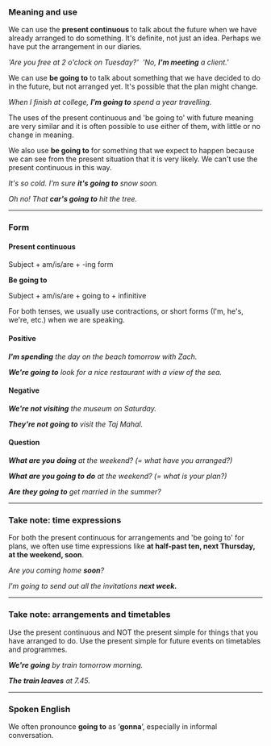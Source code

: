 ### Meaning and use

We can use the **present continuous** to talk about the future when we have already arranged to do something. It's definite, not just an idea. Perhaps we have put the arrangement in our diaries.

_'Are you free at 2 o'clock on Tuesday?'  'No, **I'm meeting** a client.'_

We can use **be going to** to talk about something that we have decided to do in the future, but not arranged yet. It's possible that the plan might change.

_When I finish at college, **I'm going to** spend a year travelling._

The uses of the present continuous and 'be going to' with future meaning are very similar and it is often possible to use either of them, with little or no change in meaning.

We also use **be going to** for something that we expect to happen because we can see from the present situation that it is very likely. We can't use the present continuous in this way.

_It's so cold. I'm sure **it's going to** snow soon._

_Oh no! That **car's going to** hit the tree._

---
### Form

#### Present continuous

Subject + am/is/are + -ing form

**Be going to**

Subject + am/is/are + going to + infinitive

For both tenses, we usually use contractions, or short forms (I'm, he's, we're, etc.) when we are speaking.
#### Positive

**_I'm spending_** _the day on the beach tomorrow with Zach._

**_We're going to_** _look for a nice restaurant with a view of the sea._
#### Negative

**_We're not visiting_** _the museum on Saturday._

**_They're not going to_** _visit the Taj Mahal._
#### Question

**_What_ _are you_** _**doing** at the weekend? (= what have you arranged?)_

**_What are you going to_** _**do** at the weekend? (= what is your plan?)_

**_Are they going to_** _get married in the summer?_

---
### Take note: time expressions

For both the present continuous for arrangements and 'be going to' for plans, we often use time expressions like **at half-past ten, next Thursday, at the weekend, soon**.

_Are you coming_ _home **soon**?_

_I'm going to_ _send out all the invitations **next week.**_

---
### Take note: arrangements and timetables

Use the present continuous and NOT the present simple for things that you have arranged to do. Use the present simple for future events on timetables and programmes.

**_We're going_** _by train tomorrow morning._

**_The train leaves_** _at 7.45._

---
### Spoken English

We often pronounce **going to** as ‘**gonna**’, especially in informal conversation.